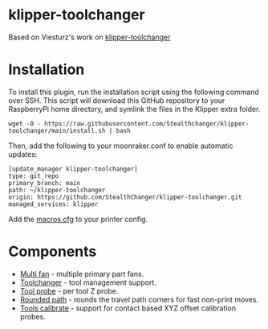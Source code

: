 # klipper-toolchanger

Based on Viesturz's work on [klipper-toolchanger](https://github.com/viesturz/klipper-toolchanger)

# Installation

To install this plugin, run the installation script using the following command over SSH. This script will download this GitHub repository to your RaspberryPi home directory, and symlink the files in the Klipper extra folder.

```
wget -O - https://raw.githubusercontent.com/Stealthchanger/klipper-toolchanger/main/install.sh | bash
```

Then, add the following to your moonraker.conf to enable automatic updates:

```
[update_manager klipper-toolchanger]
type: git_repo
primary_branch: main
path: ~/klipper-toolchanger
origin: https://github.com/StealthChanger/klipper-toolchanger.git
managed_services: klipper
```

Add the [macros.cfg](macros.cfg) to your printer config.

# Components

* [Multi fan](multi_fan.md) - multiple primary part fans.
* [Toolchanger](toolchanger.md) - tool management support.
* [Tool probe](tool_probe.md) - per tool Z probe.
* [Rounded path](rounded_path.md) - rounds the travel path corners for fast non-print moves.
* [Tools calibrate](tools_calibrate.md) - support for contact based XYZ offset calibration probes.
